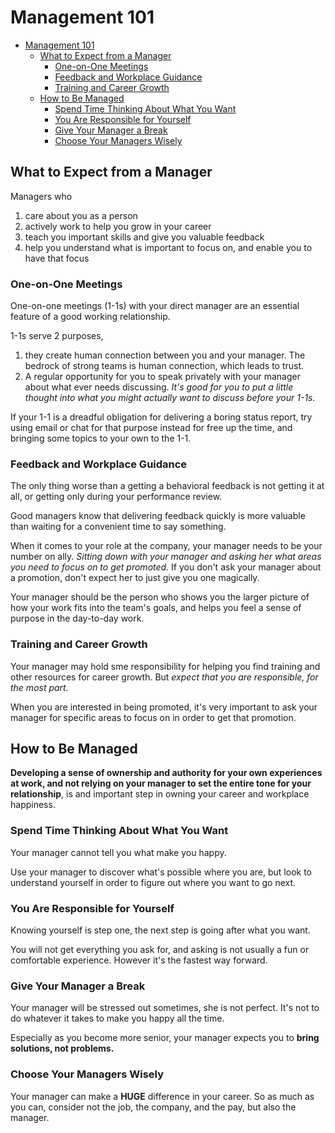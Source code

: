 # Management 101

- [Management 101](#management-101)
  - [What to Expect from a Manager](#what-to-expect-from-a-manager)
    - [One-on-One Meetings](#one-on-one-meetings)
    - [Feedback and Workplace Guidance](#feedback-and-workplace-guidance)
    - [Training and Career Growth](#training-and-career-growth)
  - [How to Be Managed](#how-to-be-managed)
    - [Spend Time Thinking About What You Want](#spend-time-thinking-about-what-you-want)
    - [You Are Responsible for Yourself](#you-are-responsible-for-yourself)
    - [Give Your Manager a Break](#give-your-manager-a-break)
    - [Choose Your Managers Wisely](#choose-your-managers-wisely)

## What to Expect from a Manager

Managers who

1. care about you as a person
2. actively work to help you grow in your career
3. teach you important skills and give you valuable feedback
4. help you understand what is important to focus on, and enable you to have that focus

### One-on-One Meetings

One-on-one meetings (1-1s) with your direct manager are an essential feature of a good working relationship.

1-1s serve 2 purposes,

1. they create human connection between you and your manager. The bedrock of strong teams is human connection, which leads to trust.
2. A regular opportunity for you to speak privately with your manager about what ever needs discussing. *It's good for you to put a little thought into what you might actually want to discuss before your 1-1s.*

If your 1-1 is a dreadful obligation for delivering a boring status report, try using email or chat for that purpose instead for free up the time, and bringing some topics to your own to the 1-1.

### Feedback and Workplace Guidance

The only thing worse than a getting a behavioral feedback is not getting it at all, or getting only during your performance review.

Good managers know that delivering feedback quickly is more valuable than waiting for a convenient time to say something.

When it comes to your role at the company, your manager needs to be your number on ally. *Sitting down with your manager and asking her what areas you need to focus on to get promoted.* If you don't ask your manager about a promotion, don't expect her to just give you one magically.

Your manager should be the person who shows you the larger picture of how your work fits into the team's goals, and helps you feel a sense of purpose in the day-to-day work.

### Training and Career Growth

Your manager may hold sme responsibility for helping you find training and other resources for career growth. But *expect that you are responsible, for the most part.*

When you are interested in being promoted, it's very important to ask your manager for specific areas to focus on in order to get that promotion.

## How to Be Managed

**Developing a sense of ownership and authority for your own experiences at work, and not relying on your manager to set the entire tone for your relationship**, is and important step in owning your career and workplace happiness.

### Spend Time Thinking About What You Want

Your manager cannot tell you what make you happy. 

Use your manager to discover what's possible where you are, but look to understand yourself in order to figure out where you want to go next.

### You Are Responsible for Yourself

Knowing yourself is step one, the next step is going after what you want.

You will not get everything you ask for, and asking is not usually a fun or comfortable experience. However it's the fastest way forward.

### Give Your Manager a Break

Your manager will be stressed out sometimes, she is not perfect. It's not to do whatever it takes to make you happy all the time.

Especially as you become more senior, your manager expects you to **bring solutions, not problems.**

### Choose Your Managers Wisely

Your manager can make a **HUGE** difference in your career. So as much as you can, consider not the job, the company, and the pay, but also the manager. 

